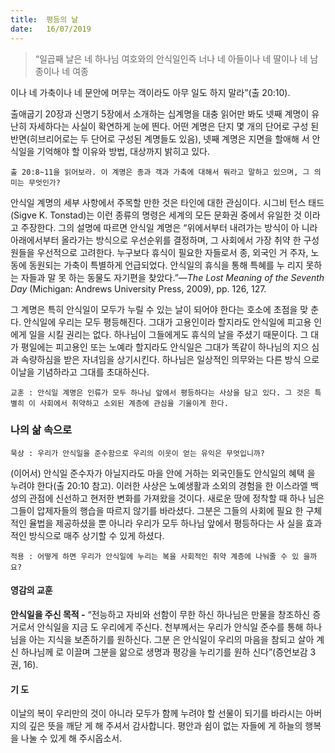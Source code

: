 ```yaml
---
title:  평등의 날
date:   16/07/2019
---
```


> <p></p>
> “일곱째 날은 네 하나님 여호와의 안식일인즉 너나 네 아들이나 네 딸이나 네 남종이나 네 여종
이나 네 가축이나 네 문안에 머무는 객이라도 아무 일도 하지 말라”(출 20:10).

출애굽기 20장과 신명기 5장에서 소개하는 십계명을 대충 읽어만 봐도 넷째 계명이
유난히 자세하다는 사실이 확연하게 눈에 띈다. 어떤 계명은 단지 몇 개의 단어로 구성
된 반면(히브리어로는 두 단어로 구성된 계명들도 있음), 넷째 계명은 지면을 할애해
서 안식일을 기억해야 할 이유와 방법, 대상까지 밝히고 있다.

`출 20:8~11을 읽어보라. 이 계명은 종과 객과 가축에 대해서 뭐라고 말하고 있으며,
그 의미는 무엇인가?`

안식일 계명의 세부 사항에서 주목할 만한 것은 타인에 대한 관심이다. 시그비 턴스
태드(Sigve K. Tonstad)는 이런 종류의 명령은 세계의 모든 문화권 중에서 유일한 것
이라고 주장한다. 그의 설명에 따르면 안식일 계명은 “위에서부터 내려가는 방식이 아
니라 아래에서부터 올라가는 방식으로 우선순위를 결정하며, 그 사회에서 가장 취약
한 구성원들을 우선적으로 고려한다. 누구보다 휴식이 필요한 자들로서 종, 외국인 거
주자, 노동에 동원되는 가축이 특별하게 언급되었다. 안식일의 휴식을 통해 특혜를 누
리지 못하는 자들과 말 못 하는 동물도 자기편을 찾았다.”—_The Lost Meaning of the Seventh Day_
(Michigan: Andrews University Press, 2009), pp. 126, 127.

그 계명은 특히 안식일이 모두가 누릴 수 있는 날이 되어야 한다는 호소에 초점을 맞
춘다. 안식일에 우리는 모두 평등해진다. 그대가 고용인이라 할지라도 안식일에 피고용
인에게 일을 시킬 권리는 없다. 하나님이 그들에게도 휴식의 날을 주셨기 때문이다. 그
대가 평일에는 피고용인 또는 노예라 할지라도 안식일은 그대가 똑같이 하나님의 지으
심과 속량하심을 받은 자녀임을 상기시킨다. 하나님은 일상적인 의무와는 다른 방식
으로 이날을 기념하라고 그대를 초대하신다.

`교훈 : 안식일 계명은 인류가 모두 하나님 앞에서 평등하다는 사상을 담고 있다. 그
것은 특별히 이 사회에서 취약하고 소외된 계층에 관심을 기울이게 한다.`

### 나의 삶 속으로

`묵상 : 우리가 안식일을 준수함으로 우리의 이웃이 얻는 유익은 무엇입니까?`

(이어서) 안식일 준수자가 아닐지라도 마을 안에 거하는 외국인들도 안식일의 혜택
을 누려야 한다(출 20:10 참고). 이러한 사상은 노예생활과 소외의 경험을 한 이스라엘
백성의 관점에 신선하고 현저한 변화를 가져왔을 것이다. 새로운 땅에 정착할 때 하나
님은 그들이 압제자들의 행습을 따르지 않기를 바라셨다. 그분은 그들의 사회에 필요
한 구체적인 율법을 제공하셨을 뿐 아니라 우리가 모두 하나님 앞에서 평등하다는 사
실을 효과적인 방식으로 매주 상기할 수 있게 하셨다.

`적용 : 어떻게 하면 우리가 안식일에 누리는 복을 사회적인 취약 계층에 나눠줄 수 있
을까요?`

#### 영감의 교훈

**안식일을 주신 목적 -** “전능하고 자비와 선함이 무한
하신 하나님은 만물을 창조하신 증거로서 안식일을 지금
도 우리에게 주신다. 천부께서는 우리가 안식일 준수를
통해 하나님을 아는 지식을 보존하기를 원하신다. 그분
은 안식일이 우리의 마음을 참되고 살아 계신 하나님께
로 이끌며 그분을 앎으로 생명과 평강을 누리기를 원하
신다”(증언보감 3권, 16).

#### 기 도

이날의 복이 우리만의 것이
아니라 모두가 함께 누려야
할 선물이 되기를 바라시는
아버지의 깊은 뜻을 깨닫
게 해 주셔서 감사합니다.
평안과 쉼이 없는 자들에
게 하늘의 행복을 나눌 수
있게 해 주시옵소서.